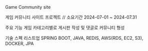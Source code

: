Game Community site

게임 커뮤니티 사이트 프로젝트 // 소요기간 2024-07-01 ~ 2024-07.31

주요 기능
게임 카테고리별로 게시판 작성 및 댓글로 커뮤니티 형성


기술 스펙 리스트업
SPRING BOOT, JAVA, REDIS, AWS(RDS, EC2, S3), DOCKER, JPA

